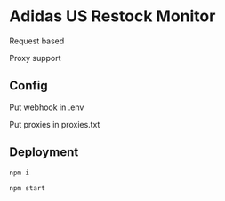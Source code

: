 # Adidas US Restock Monitor 

Request based

Proxy support


## Config

Put webhook in .env

Put proxies in proxies.txt



## Deployment 

``npm i``

``npm start``
